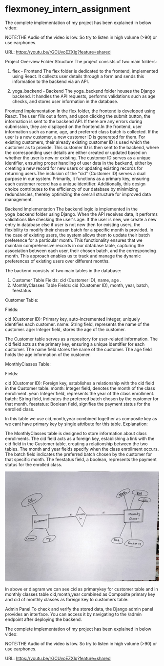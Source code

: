 # flexmoney_intern_assignment

The complete implementation of my project has been explained in below video:

NOTE:THE Audio of the video is low. So try to listen in high volume (>90) or use earphones.

URL:
https://youtu.be/rGCUvoEZXlg?feature=shared



Project Overview
Folder Structure
The project consists of two main folders:

1. flex - Frontend
The flex folder is dedicated to the frontend, implemented using React. It collects user details through a form and sends this information to the backend via an API.

2. yoga_backend - Backend
The yoga_backend folder houses the Django backend. It handles the API requests, performs validations such as age checks, and stores user information in the database.

Frontend Implementation
In the flex folder, the frontend is developed using React. The user fills out a form, and upon clicking the submit button, the information is sent to the backend API. If there are any errors during submission, they are displayed on the frontend.In the frontend, user information such as name, age, and preferred class batch is collected. If the user is a new customer, a new customer ID is generated for them. For existing customers, their already existing customer ID is used which the customer as to provide. This customer ID is then sent to the backend, where the corresponding user details are either created or updated based on whether the user is new or existing. The customer ID serves as a unique identifier, ensuring proper handling of user data in the backend, either by creating a new record for new users or updating existing records for returning users.The inclusion of the "cid" (Customer ID) serves a dual purpose in our system. Primarily, it functions as a primary key, ensuring each customer record has a unique identifier. Additionally, this design choice contributes to the efficiency of our database by minimizing redundancies, thereby optimizing the overall structure for improved data management.

Backend Implementation
The backend logic is implemented in the yoga_backend folder using Django. When the API receives data, it performs validations like checking the user's age. If the user is new, we create a new entry in database else if user is not new then for existing users, the flexibility to modify their chosen batch for a specific month is provided. In the case of existing users, the system allows them to update their batch preference for a particular month. This functionality ensures that we maintain comprehensive records in our database table, capturing the association between each user, their chosen batch, and the corresponding month. This approach enables us to track and manage the dynamic preferences of existing users over different months.
 
The backend consists of two main tables in the database:

1. Customer Table
Fields: cid (Customer ID), name, age . 
2. MonthlyClasses Table
Fields: cid (Customer ID), month, year, batch, feestatus
 

Customer Table:

Fields:

cid (Customer ID): Primary key, auto-incremented integer, uniquely identifies each customer.
name: String field, represents the name of the customer.
age: Integer field, stores the age of the customer.

The Customer table serves as a repository for user-related information.
The cid field acts as the primary key, ensuring a unique identifier for each customer.
The name field stores the name of the customer.
The age field holds the age information of the customer.

MonthlyClasses Table:

Fields:

cid (Customer ID): Foreign key, establishes a relationship with the cid field in the Customer table.
month: Integer field, denotes the month of the class enrollment.
year: Integer field, represents the year of the class enrollment.
batch: String field, indicates the preferred batch chosen by the customer for that month.
feestatus: Boolean field, signifies the payment status for the enrolled class.

In this table we use cid,month,year combined together as composite key as we cant have primary key by single attribute for this table.
Explanation:

The MonthlyClasses table is designed to store information about class enrollments.
 The cid field acts as a foreign key, establishing a link with the cid field in the Customer table, creating a relationship between the two tables.
The month and year fields specify when the class enrollment occurs.
The batch field indicates the preferred batch chosen by the customer for that specific month.
The feestatus field, a boolean, represents the payment status for the enrolled class.

![ER DIAGRAM](https://github.com/nikhilkumar18/flexmoney_intern_assignment/blob/master/er%20diagram1.jpg)

In above er diagram we can see cid as primarykey for customer table and in monthly classes table cid,month,year combined as Composite primary key and cid of monthly classes as foreign key to customers table.


Admin Panel
To check and verify the stored data, the Django admin panel provides an interface. You can access it by navigating to the /admin endpoint after deploying the backend.


The complete implementation of my project has been explained in below video:

NOTE:THE Audio of the video is low. So try to listen in high volume (>90) or use earphones.

URL:
https://youtu.be/rGCUvoEZXlg?feature=shared





